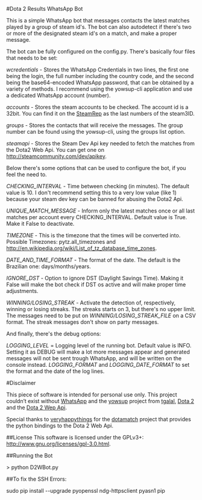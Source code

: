 #Dota 2 Results WhatsApp Bot

This is a simple WhatsApp bot that messages contacts the latest matches played by a group of steam id's. The bot can also autodetect if there's two or more of the designated steam id's on a match, and make a proper message. 

The bot can be fully configured on the config.py. There's basically four files that needs to be set:

*wcredentials* - Stores the WhatsApp Credentials in two lines, the first one being the login, the full number including the country code, and the second being the base64-encoded WhatsApp password, that can be obtained by a variety of methods. 
I recommend using the yowsup-cli application and use a dedicated WhatsApp account (number). 

*accounts* - Stores the steam accounts to be checked. The account id is a 32bit. You can find it on the [SteamRep](http://steamrep.com) as the last numbers of the steam3ID.

*groups* - Stores the contacts that will receive the messages. The group number can be found using the yowsup-cli, using the groups list option.

*steamapi* - Stores the Steam Dev Api key needed to fetch the matches from the Dota2 Web Api. You can get one on http://steamcommunity.com/dev/apikey.

Below there's some options that can be used to configure the bot, if you feel the need to.

*CHECKING_INTERVAL* - Time between checking (in minutes). The default value is 10. I don't recommend setting this to a very low value (like 1) because your steam dev key can be banned for abusing the Dota2 Api.

*UNIQUE_MATCH_MESSAGE* - Inform only the latest matches once or all last matches per account every CHECKING_INTERVAL. Default value is True. Make it False to deactivate.

*TIMEZONE* - This is the timezone that the times will be converted into. Possible Timezones: pytz.all_timezones and http://en.wikipedia.org/wiki/List_of_tz_database_time_zones.

*DATE_AND_TIME_FORMAT* - The format of the date. The default is the Brazilian one: days/months/years.

*IGNORE_DST* - Option to ignore DST (Daylight Savings Time). Making it False will make the bot check if DST os active and will make proper time adjustments.

*WINNING/LOSING_STREAK* - Activate the detection of, respectively, winning or losing streaks. The streaks starts on 3, but there's no upper limit.
The messages need to be put on *WINNING/LOSING_STREAK_FILE* on a CSV format. The streak messages don't show on party messages.

And finally, there's the debug options:

*LOGGING_LEVEL* = Logging level of the running bot. Default value is INFO. Setting it as DEBUG will make a lot more messages appear and generated messages will not be sent trough WhatsApp, and will be written on the console instead.
*LOGGING_FORMAT* and *LOGGING_DATE_FORMAT* to set the format and the date of the log lines.

#Disclaimer

This piece of software is intended for personal use only. This project couldn’t exist without [WhatsApp](https://www.whatsapp.com/) and the [yowsup](https://github.com/tgalal/yowsup) project from [tgalal](https://github.com/tgalal), [Dota 2](http://www.dota2.com) and the [Dota 2 Wep Api](http://dev.dota2.com/showthread.php?t=47115). 

Special thanks to [veryhappythings](https://github.com/veryhappythings) for the [dotamatch](https://github.com/veryhappythings/dotamatch) project that provides the python bindings to the Dota 2 Web Api.

##License
This software  is licensed under the GPLv3+: http://www.gnu.org/licenses/gpl-3.0.html.

##Running the Bot

\> python D2WBot.py 

##To fix the SSH Errors:

sudo pip install --upgrade pyopenssl ndg-httpsclient pyasn1 pip


